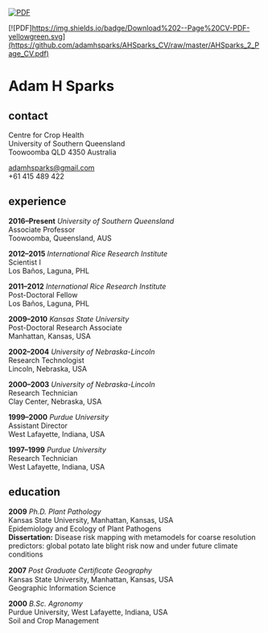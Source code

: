  [![PDF](https://img.shields.io/badge/Download%20Full%20CV-PDF-brightgreen.svg)](https://github.com/adamhsparks/AHSparks_CV/raw/master/AHSparks_CV.pdf)

[![PDF]https://img.shields.io/badge/Download%202--Page%20CV-PDF-yellowgreen.svg](https://github.com/adamhsparks/AHSparks_CV/raw/master/AHSparks_2_Page_CV.pdf)

# Adam H Sparks
## contact

Centre for Crop Health  
University of Southern Queensland  
Toowoomba QLD 4350 Australia  

adamhsparks@gmail.com  
+61 415 489 422  

## experience

**2016–Present** *University of Southern Queensland*  
Associate Professor  
Toowoomba, Queensland, AUS  

**2012–2015** *International Rice Research Institute*  
Scientist I  
Los Baños, Laguna, PHL  

**2011–2012** *International Rice Research Institute*  
Post-Doctoral Fellow  
Los Baños, Laguna, PHL  

**2009–2010** *Kansas State University*  
Post-Doctoral Research Associate  
Manhattan, Kansas, USA  

**2002–2004** *University of Nebraska-Lincoln*  
Research Technologist  
Lincoln, Nebraska, USA  

**2000–2003** *University of Nebraska-Lincoln*  
Research Technician  
Clay Center, Nebraska, USA  

**1999–2000** *Purdue University*  
Assistant Director  
West Lafayette, Indiana, USA  

**1997–1999** *Purdue University*  
Research Technician  
West Lafayette, Indiana, USA  

## education
**2009** *Ph.D. Plant Pathology*  
Kansas State University, Manhattan, Kansas, USA  
Epidemiology and Ecology of Plant Pathogens  
**Dissertation:** Disease risk mapping with metamodels for coarse resolution
predictors: global potato late blight risk now and under future climate conditions

**2007** *Post Graduate Certiﬁcate Geography*  
Kansas State University, Manhattan, Kansas, USA  
Geographic Information Science  

**2000** *B.Sc. Agronomy*  
Purdue University, West Lafayette, Indiana, USA  
Soil and Crop Management  
